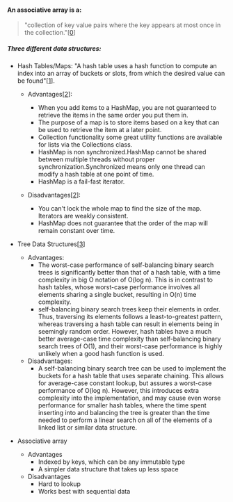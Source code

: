 #### An associative array is a:
>"collection of key value pairs where the key appears at most once in the collection."[[0](https://en.wikipedia.org/wiki/Associative_array)]

##### Three different data structures:

* Hash Tables/Maps: "A hash table uses a hash function to compute an index into an array of buckets or slots, from which the desired value can be found"[[1](https://medium.com/@yanganif/javascript-hash-table-8878afceecbc)].  
  * Advantages[[2](https://www.fromdev.com/2016/03/understanding-java-hashmap-and-hashtable.html)]: 
    * When you add items to a HashMap, you are not guaranteed to retrieve the items in the same order you put them in.
    * The purpose of a map is to store items based on a key that can be used to retrieve the item at a later point. 
    * Collection functionality some great utility functions are available for lists via the Collections class.
    * HashMap is non synchronized.HashMap cannot be shared between multiple threads without proper synchronization.Synchronized means only one thread can modify a hash table at one point of time.
    * HashMap is a fail-fast iterator. 

  * Disadvantages[[2](https://www.fromdev.com/2016/03/understanding-java-hashmap-and-hashtable.html)]:
    * You can't lock the whole map to find the size of the map. Iterators are weakly consistent. 
    * HashMap does not guarantee that the order of the map will remain constant over time. 

* Tree Data Structures[[3](https://en.wikipedia.org/wiki/Associative_array#Tree_implementations)]
  * Advantages:
    * The worst-case performance of self-balancing binary search trees is significantly better than that of a hash table, with a time complexity in big O notation of O(log n). This is in contrast to hash tables, whose worst-case performance involves all elements sharing a single bucket, resulting in O(n) time complexity. 
    * self-balancing binary search trees keep their elements in order. Thus, traversing its elements follows a least-to-greatest pattern, whereas traversing a hash table can result in elements being in seemingly random order. However, hash tables have a much better average-case time complexity than self-balancing binary search trees of O(1), and their worst-case performance is highly unlikely when a good hash function is used.
  * Disadvantages: 
    * A self-balancing binary search tree can be used to implement the buckets for a hash table that uses separate chaining. This allows for average-case constant lookup, but assures a worst-case performance of O(log n). However, this introduces extra complexity into the implementation, and may cause even worse performance for smaller hash tables, where the time spent inserting into and balancing the tree is greater than the time needed to perform a linear search on all of the elements of a linked list or similar data structure.
* Associative array
  * Advantages
    * Indexed by keys, which can be any immutable type
    * A simpler data structure that takes up less space
  * Disadvantages
    * Hard to lookup
    * Works best with sequential data